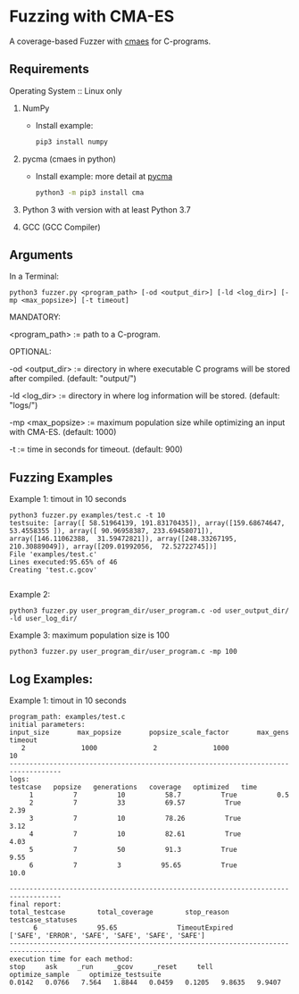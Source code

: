 # Fuzzing with CMA-ES
A coverage-based Fuzzer with [cmaes](https://en.wikipedia.org/wiki/CMA-ES) for C-programs.

## Requirements
Operating System :: Linux only

1. NumPy 
    * Install example:
        ```bash
        pip3 install numpy
        ```


2. pycma (cmaes in python)
    * Install example: more detail at [pycma](https://github.com/CMA-ES/pycma)

        ```bash
        python3 -m pip3 install cma
        ```
3. Python 3 with version with at least Python 3.7
4. GCC (GCC Compiler)


## Arguments
In a Terminal:

```console
python3 fuzzer.py <program_path> [-od <output_dir>] [-ld <log_dir>] [-mp <max_popsize>] [-t timeout]
```
MANDATORY:

<program_path> := path to a C-program.


OPTIONAL:


-od <output_dir> := directory in where executable C programs will be stored after compiled. (default: "output/")

-ld <log_dir> := directory in where log information will be stored. (default: "logs/")

-mp <max_popsize> := maximum population size while optimizing an input with CMA-ES. (default: 1000)

-t <timeout> := time in seconds for timeout. (default: 900)


## Fuzzing Examples
Example 1: timout in 10 seconds
```console
python3 fuzzer.py examples/test.c -t 10
testsuite: [array([ 58.51964139, 191.83170435]), array([159.68674647,  53.4558355 ]), array([ 90.96958387, 233.69458071]), array([146.11062388,  31.59472821]), array([248.33267195, 210.30889049]), array([209.01992056,  72.52722745])]
File 'examples/test.c'
Lines executed:95.65% of 46
Creating 'test.c.gcov'


```
Example 2:
```console
python3 fuzzer.py user_program_dir/user_program.c -od user_output_dir/ -ld user_log_dir/
```

Example 3: maximum population size is 100
```console
python3 fuzzer.py user_program_dir/user_program.c -mp 100
```

## Log Examples:
Example 1: timout in 10 seconds
```console
program_path: examples/test.c
initial parameters:
input_size       max_popsize       popsize_scale_factor       max_gens      timeout
   2              1000              2              1000              10           
-----------------------------------------------------------------------------------
logs:
testcase   popsize   generations   coverage   optimized   time   
     1          7          10          58.7          True          0.5     
     2          7          33          69.57          True          2.39     
     3          7          10          78.26          True          3.12     
     4          7          10          82.61          True          4.03     
     5          7          50          91.3          True          9.55     
     6          7          3          95.65          True          10.0     

-----------------------------------------------------------------------------------
final report:
total_testcase        total_coverage        stop_reason        testcase_statuses
      6               95.65               TimeoutExpired               ['SAFE', 'ERROR', 'SAFE', 'SAFE', 'SAFE', 'SAFE']         
-----------------------------------------------------------------------------------
execution time for each method:
stop     ask     _run     _gcov     _reset     tell     optimize_sample     optimize_testsuite     
0.0142   0.0766   7.564   1.8844   0.0459   0.1205   9.8635   9.9407   
```